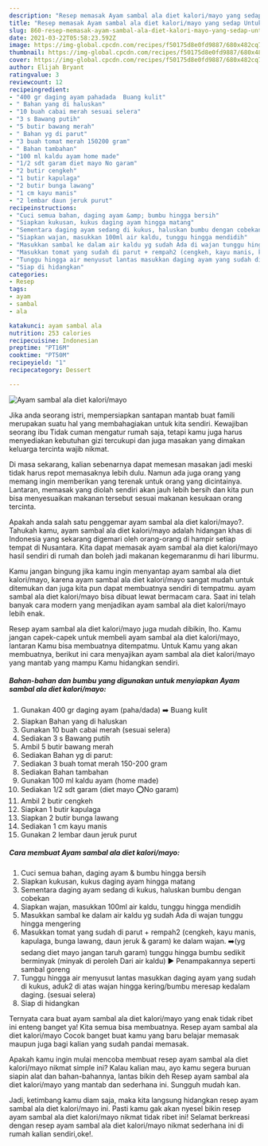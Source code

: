 ```yaml
---
description: "Resep memasak Ayam sambal ala diet kalori/mayo yang sedap Untuk Jualan"
title: "Resep memasak Ayam sambal ala diet kalori/mayo yang sedap Untuk Jualan"
slug: 860-resep-memasak-ayam-sambal-ala-diet-kalori-mayo-yang-sedap-untuk-jualan
date: 2021-03-22T05:58:23.592Z
image: https://img-global.cpcdn.com/recipes/f50175d8e0fd9887/680x482cq70/ayam-sambal-ala-diet-kalorimayo-foto-resep-utama.jpg
thumbnail: https://img-global.cpcdn.com/recipes/f50175d8e0fd9887/680x482cq70/ayam-sambal-ala-diet-kalorimayo-foto-resep-utama.jpg
cover: https://img-global.cpcdn.com/recipes/f50175d8e0fd9887/680x482cq70/ayam-sambal-ala-diet-kalorimayo-foto-resep-utama.jpg
author: Elijah Bryant
ratingvalue: 3
reviewcount: 12
recipeingredient:
- "400 gr daging ayam pahadada  Buang kulit"
- " Bahan yang di haluskan"
- "10 buah cabai merah sesuai selera"
- "3 s Bawang putih"
- "5 butir bawang merah"
- " Bahan yg di parut"
- "3 buah tomat merah 150200 gram"
- " Bahan tambahan"
- "100 ml kaldu ayam home made"
- "1/2 sdt garam diet mayo No garam"
- "2 butir cengkeh"
- "1 butir kapulaga"
- "2 butir bunga lawang"
- "1 cm kayu manis"
- "2 lembar daun jeruk purut"
recipeinstructions:
- "Cuci semua bahan, daging ayam &amp; bumbu hingga bersih"
- "Siapkan kukusan, kukus daging ayam hingga matang"
- "Sementara daging ayam sedang di kukus, haluskan bumbu dengan cobekan"
- "Siapkan wajan, masukkan 100ml air kaldu, tunggu hingga mendidih"
- "Masukkan sambal ke dalam air kaldu yg sudah Ada di wajan tunggu hingga mengering"
- "Masukkan tomat yang sudah di parut + rempah2 (cengkeh, kayu manis, kapulaga, bunga lawang, daun jeruk &amp; garam) ke dalam wajan. ➡️(yg sedang diet mayo jangan taruh garam) tunggu hingga bumbu sedikit berminyak (minyak di peroleh Dari air kaldu) ▶️ Penampakannya seperti sambal goreng"
- "Tunggu hingga air menyusut lantas masukkan daging ayam yang sudah di kukus, aduk2 di atas wajan hingga kering/bumbu meresap kedalam daging. (sesuai selera)"
- "Siap di hidangkan"
categories:
- Resep
tags:
- ayam
- sambal
- ala

katakunci: ayam sambal ala 
nutrition: 253 calories
recipecuisine: Indonesian
preptime: "PT16M"
cooktime: "PT50M"
recipeyield: "1"
recipecategory: Dessert

---
```



![Ayam sambal ala diet kalori/mayo](https://img-global.cpcdn.com/recipes/f50175d8e0fd9887/680x482cq70/ayam-sambal-ala-diet-kalorimayo-foto-resep-utama.jpg)

Jika anda seorang istri, mempersiapkan santapan mantab buat famili merupakan suatu hal yang membahagiakan untuk kita sendiri. Kewajiban seorang ibu Tidak cuman mengatur rumah saja, tetapi kamu juga harus menyediakan kebutuhan gizi tercukupi dan juga masakan yang dimakan keluarga tercinta wajib nikmat.

Di masa  sekarang, kalian sebenarnya dapat memesan masakan jadi meski tidak harus repot memasaknya lebih dulu. Namun ada juga orang yang memang ingin memberikan yang terenak untuk orang yang dicintainya. Lantaran, memasak yang diolah sendiri akan jauh lebih bersih dan kita pun bisa menyesuaikan makanan tersebut sesuai makanan kesukaan orang tercinta. 



Apakah anda salah satu penggemar ayam sambal ala diet kalori/mayo?. Tahukah kamu, ayam sambal ala diet kalori/mayo adalah hidangan khas di Indonesia yang sekarang digemari oleh orang-orang di hampir setiap tempat di Nusantara. Kita dapat memasak ayam sambal ala diet kalori/mayo hasil sendiri di rumah dan boleh jadi makanan kegemaranmu di hari liburmu.

Kamu jangan bingung jika kamu ingin menyantap ayam sambal ala diet kalori/mayo, karena ayam sambal ala diet kalori/mayo sangat mudah untuk ditemukan dan juga kita pun dapat membuatnya sendiri di tempatmu. ayam sambal ala diet kalori/mayo bisa dibuat lewat bermacam cara. Saat ini telah banyak cara modern yang menjadikan ayam sambal ala diet kalori/mayo lebih enak.

Resep ayam sambal ala diet kalori/mayo juga mudah dibikin, lho. Kamu jangan capek-capek untuk membeli ayam sambal ala diet kalori/mayo, lantaran Kamu bisa membuatnya ditempatmu. Untuk Kamu yang akan membuatnya, berikut ini cara menyajikan ayam sambal ala diet kalori/mayo yang mantab yang mampu Kamu hidangkan sendiri.

<!--inarticleads1-->

##### Bahan-bahan dan bumbu yang digunakan untuk menyiapkan Ayam sambal ala diet kalori/mayo:

1. Gunakan 400 gr daging ayam (paha/dada) ➡️ Buang kulit
1. Siapkan  Bahan yang di haluskan
1. Gunakan 10 buah cabai merah (sesuai selera)
1. Sediakan 3 s Bawang putih
1. Ambil 5 butir bawang merah
1. Sediakan  Bahan yg di parut:
1. Sediakan 3 buah tomat merah 150-200 gram
1. Sediakan  Bahan tambahan
1. Gunakan 100 ml kaldu ayam (home made)
1. Sediakan 1/2 sdt garam (diet mayo ⭕️No garam)
1. Ambil 2 butir cengkeh
1. Siapkan 1 butir kapulaga
1. Siapkan 2 butir bunga lawang
1. Sediakan 1 cm kayu manis
1. Gunakan 2 lembar daun jeruk purut




<!--inarticleads2-->

##### Cara membuat Ayam sambal ala diet kalori/mayo:

1. Cuci semua bahan, daging ayam &amp; bumbu hingga bersih
1. Siapkan kukusan, kukus daging ayam hingga matang
1. Sementara daging ayam sedang di kukus, haluskan bumbu dengan cobekan
1. Siapkan wajan, masukkan 100ml air kaldu, tunggu hingga mendidih
1. Masukkan sambal ke dalam air kaldu yg sudah Ada di wajan tunggu hingga mengering
1. Masukkan tomat yang sudah di parut + rempah2 (cengkeh, kayu manis, kapulaga, bunga lawang, daun jeruk &amp; garam) ke dalam wajan. ➡️(yg sedang diet mayo jangan taruh garam) tunggu hingga bumbu sedikit berminyak (minyak di peroleh Dari air kaldu) ▶️ Penampakannya seperti sambal goreng
1. Tunggu hingga air menyusut lantas masukkan daging ayam yang sudah di kukus, aduk2 di atas wajan hingga kering/bumbu meresap kedalam daging. (sesuai selera)
1. Siap di hidangkan




Ternyata cara buat ayam sambal ala diet kalori/mayo yang enak tidak ribet ini enteng banget ya! Kita semua bisa membuatnya. Resep ayam sambal ala diet kalori/mayo Cocok banget buat kamu yang baru belajar memasak maupun juga bagi kalian yang sudah pandai memasak.

Apakah kamu ingin mulai mencoba membuat resep ayam sambal ala diet kalori/mayo nikmat simple ini? Kalau kalian mau, ayo kamu segera buruan siapin alat dan bahan-bahannya, lantas bikin deh Resep ayam sambal ala diet kalori/mayo yang mantab dan sederhana ini. Sungguh mudah kan. 

Jadi, ketimbang kamu diam saja, maka kita langsung hidangkan resep ayam sambal ala diet kalori/mayo ini. Pasti kamu gak akan nyesel bikin resep ayam sambal ala diet kalori/mayo nikmat tidak ribet ini! Selamat berkreasi dengan resep ayam sambal ala diet kalori/mayo nikmat sederhana ini di rumah kalian sendiri,oke!.

